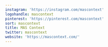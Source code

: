 ```yaml
---
instagram: 'https://instagram.com/mascontext'
logohandle: mascontext
pinterest: 'https://pinterest.com/mascontext'
sort: mascontext
title: MAS Context
twitter: mascontext
website: 'https://mascontext.com/'
---
```


